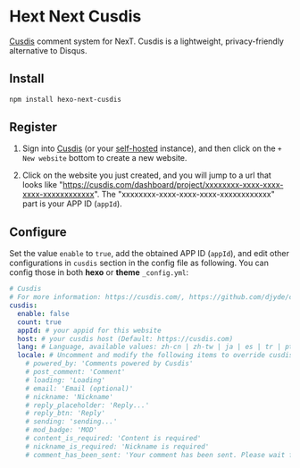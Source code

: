 # Hext Next Cusdis

[Cusdis](https://github.com/djyde/cusdis) comment system for NexT. Cusdis is a lightweight, privacy-friendly alternative to Disqus.

## Install

```bash
npm install hexo-next-cusdis
```

## Register

1. Sign into [Cusdis](https://cusdis.com/api/auth/signin) (or your [self-hosted](https://cusdis.com/doc#/self-host/vercel) instance), and then click on the `+ New website` bottom to create a new website.

2. Click on the website you just created, and you will jump to a url that looks like "https://cusdis.com/dashboard/project/xxxxxxxx-xxxx-xxxx-xxxx-xxxxxxxxxxxx". The "xxxxxxxx-xxxx-xxxx-xxxx-xxxxxxxxxxxx" part is your APP ID (`appId`).

## Configure

Set the value `enable` to `true`, add the obtained APP ID (`appId`), and edit other configurations in `cusdis` section in the config file as following. You can config those in both **hexo** or **theme** `_config.yml`:

```yml next/_config.yml
# Cusdis
# For more information: https://cusdis.com/, https://github.com/djyde/cusdis
cusdis:
  enable: false
  count: true
  appId: # your appid for this website
  host: # your cusdis host (Default: https://cusdis.com)
  lang: # Language, available values: zh-cn | zh-tw | ja | es | tr | pt-br | oc | fr | id | ca | fi
  locale: # Uncomment and modify the following items to override cusdis's i18n strings
    # powered_by: 'Comments powered by Cusdis'
    # post_comment: 'Comment'
    # loading: 'Loading'
    # email: 'Email (optional)'
    # nickname: 'Nickname'
    # reply_placeholder: 'Reply...'
    # reply_btn: 'Reply'
    # sending: 'sending...'
    # mod_badge: 'MOD'
    # content_is_required: 'Content is required'
    # nickname_is_required: 'Nickname is required'
    # comment_has_been_sent: 'Your comment has been sent. Please wait for approval.'
```

